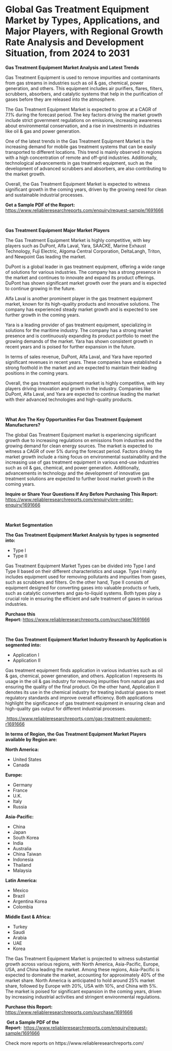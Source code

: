 <p><h1>Global Gas Treatment Equipment Market by Types, Applications, and Major Players, with Regional Growth Rate Analysis and Development Situation, from 2024 to 2031</h1></p><p><strong>Gas Treatment Equipment Market Analysis and Latest Trends</strong></p>
<p><p>Gas Treatment Equipment is used to remove impurities and contaminants from gas streams in industries such as oil & gas, chemical, power generation, and others. This equipment includes air purifiers, flares, filters, scrubbers, absorbers, and catalytic systems that help in the purification of gases before they are released into the atmosphere.</p><p>The Gas Treatment Equipment Market is expected to grow at a CAGR of 7.1% during the forecast period. The key factors driving the market growth include strict government regulations on emissions, increasing awareness about environmental conservation, and a rise in investments in industries like oil & gas and power generation.</p><p>One of the latest trends in the Gas Treatment Equipment Market is the increasing demand for mobile gas treatment systems that can be easily transported to different locations. This trend is mainly observed in regions with a high concentration of remote and off-grid industries. Additionally, technological advancements in gas treatment equipment, such as the development of advanced scrubbers and absorbers, are also contributing to the market growth.</p><p>Overall, the Gas Treatment Equipment Market is expected to witness significant growth in the coming years, driven by the growing need for clean and sustainable industrial processes.</p></p>
<p><strong>Get a Sample PDF of the Report:&nbsp;</strong> <a href="https://www.reliableresearchreports.com/enquiry/request-sample/1691666">https://www.reliableresearchreports.com/enquiry/request-sample/1691666</a></p>
<p>&nbsp;</p>
<p><strong>Gas Treatment Equipment Major Market Players</strong></p>
<p><p>The Gas Treatment Equipment Market is highly competitive, with key players such as DuPont, Alfa Laval, Yara, SAACKE, Marine Exhaust Technology, Fuji Electric, Algoma Central Corporation, DeltaLangh, Triton, and Newpoint Gas leading the market.</p><p>DuPont is a global leader in gas treatment equipment, offering a wide range of solutions for various industries. The company has a strong presence in the market and continues to innovate and expand its product offerings. DuPont has shown significant market growth over the years and is expected to continue growing in the future.</p><p>Alfa Laval is another prominent player in the gas treatment equipment market, known for its high-quality products and innovative solutions. The company has experienced steady market growth and is expected to see further growth in the coming years.</p><p>Yara is a leading provider of gas treatment equipment, specializing in solutions for the maritime industry. The company has a strong market presence and is continuously expanding its product portfolio to meet the growing demands of the market. Yara has shown consistent growth in recent years and is poised for further expansion in the future.</p><p>In terms of sales revenue, DuPont, Alfa Laval, and Yara have reported significant revenues in recent years. These companies have established a strong foothold in the market and are expected to maintain their leading positions in the coming years.</p><p>Overall, the gas treatment equipment market is highly competitive, with key players driving innovation and growth in the industry. Companies like DuPont, Alfa Laval, and Yara are expected to continue leading the market with their advanced technologies and high-quality products.</p></p>
<p>&nbsp;</p>
<p><strong>What Are The Key Opportunities For Gas Treatment Equipment Manufacturers?</strong></p>
<p><p>The global Gas Treatment Equipment market is experiencing significant growth due to increasing regulations on emissions from industries and the growing demand for clean energy sources. The market is expected to witness a CAGR of over 5% during the forecast period. Factors driving the market growth include a rising focus on environmental sustainability and the increasing use of gas treatment equipment in various end-use industries such as oil & gas, chemical, and power generation. Additionally, advancements in technology and the development of innovative gas treatment solutions are expected to further boost market growth in the coming years.</p></p>
<p><strong>Inquire or Share Your Questions If Any Before Purchasing This Report:</strong> <a href="https://www.reliableresearchreports.com/enquiry/pre-order-enquiry/1691666">https://www.reliableresearchreports.com/enquiry/pre-order-enquiry/1691666</a></p>
<p>&nbsp;</p>
<p><strong>Market Segmentation</strong></p>
<p><strong>The Gas Treatment Equipment Market Analysis by types is segmented into:</strong></p>
<p><ul><li>Type I</li><li>Type II</li></ul></p>
<p><p>Gas Treatment Equipment Market Types can be divided into Type I and Type II based on their different characteristics and usage. Type I mainly includes equipment used for removing pollutants and impurities from gases, such as scrubbers and filters. On the other hand, Type II consists of equipment designed for converting gases into valuable products or fuels, such as catalytic converters and gas-to-liquid systems. Both types play a crucial role in ensuring the efficient and safe treatment of gases in various industries.</p></p>
<p><strong>Purchase this Report:&nbsp;</strong><a href="https://www.reliableresearchreports.com/purchase/1691666">https://www.reliableresearchreports.com/purchase/1691666</a></p>
<p>&nbsp;</p>
<p><strong>The Gas Treatment Equipment Market Industry Research by Application is segmented into:</strong></p>
<p><ul><li>Application I</li><li>Application II</li></ul></p>
<p><p>Gas treatment equipment finds application in various industries such as oil & gas, chemical, power generation, and others. Application I represents its usage in the oil & gas industry for removing impurities from natural gas and ensuring the quality of the final product. On the other hand, Application II denotes its use in the chemical industry for treating industrial gases to meet regulatory standards and improve overall efficiency. Both applications highlight the significance of gas treatment equipment in ensuring clean and high-quality gas output for different industrial processes.</p></p>
<p><a href="https://www.reliableresearchreports.com/gas-treatment-equipment-r1691666">&nbsp;https://www.reliableresearchreports.com/gas-treatment-equipment-r1691666</a></p>
<p><strong>In terms of Region, the Gas Treatment Equipment Market Players available by Region are:</strong></p>
<p>
    <p> <strong> North America: </strong>
        <ul>
            <li>United States</li>
            <li>Canada</li>
        </ul>
        </p> 
    <p> <strong> Europe: </strong>
        <ul>
            <li>Germany</li>
            <li>France</li>
            <li>U.K.</li>
            <li>Italy</li>
            <li>Russia</li>
        </ul>
        </p> 
    <p> <strong> Asia-Pacific: </strong>
        <ul>
            <li>China</li>
            <li>Japan</li>
            <li>South Korea</li>
            <li>India</li>
            <li>Australia</li>
            <li>China Taiwan</li>
            <li>Indonesia</li>
            <li>Thailand</li>
            <li>Malaysia</li>
        </ul>
        </p> 
    <p> <strong> Latin America: </strong>
        <ul>
            <li>Mexico</li>
            <li>Brazil</li>
            <li>Argentina Korea</li>
            <li>Colombia</li>
        </ul>
        </p> 
    <p> <strong> Middle East & Africa: </strong>
        <ul>
            <li>Turkey</li>
            <li>Saudi</li>
            <li>Arabia</li>
            <li>UAE</li>
            <li>Korea</li>
        </ul>
    </p>
    </p>
<p><p>The Gas Treatment Equipment Market is projected to witness substantial growth across various regions, with North America, Asia-Pacific, Europe, USA, and China leading the market. Among these regions, Asia-Pacific is expected to dominate the market, accounting for approximately 40% of the market share. North America is anticipated to hold around 25% market share, followed by Europe with 20%, USA with 10%, and China with 5%. The market is poised for significant expansion in the coming years, driven by increasing industrial activities and stringent environmental regulations.</p></p>
<p><strong>Purchase this Report: </strong><a href="https://www.reliableresearchreports.com/purchase/1691666">https://www.reliableresearchreports.com/purchase/1691666</a></p>
<p>&nbsp;<strong>Get a Sample PDF of the Report:&nbsp;&nbsp;</strong><a href="https://www.reliableresearchreports.com/enquiry/request-sample/1691666">https://www.reliableresearchreports.com/enquiry/request-sample/1691666</a></p>
<p><strong></strong></p>
<p>Check more reports on https://www.reliableresearchreports.com/</p>